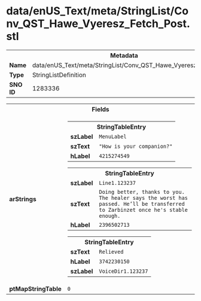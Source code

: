 <h1>data/enUS_Text/meta/StringList/Conv_QST_Hawe_Vyeresz_Fetch_Post.stl</h1><table><tr><th colspan="100%">Metadata</th></tr><tr><td><b>Name</b></td><td>data/enUS_Text/meta/StringList/Conv_QST_Hawe_Vyeresz_Fetch_Post.stl</td></tr><tr><td><b>Type</b></td><td>StringListDefinition</td></tr><tr><td><b>SNO ID</b></td><td>1283336</td></tr></table>

<table><tr><th colspan="100%">Fields</th></tr><tr><td><b>arStrings</b></td><td><table><tr><th colspan="100%">StringTableEntry</th></tr><tr><td><b>szLabel</b></td><td><code>MenuLabel</code></td></tr><tr><td><b>szText</b></td><td><code>"How is your companion?"</code></td></tr><tr><td><b>hLabel</b></td><td><code>4215274549</code></td></tr></table>


<table><tr><th colspan="100%">StringTableEntry</th></tr><tr><td><b>szLabel</b></td><td><code>Line1.123237</code></td></tr><tr><td><b>szText</b></td><td><code>Doing better, thanks to you. The healer says the worst has passed. He’ll be transferred to Zarbinzet once he's stable enough.</code></td></tr><tr><td><b>hLabel</b></td><td><code>2396502713</code></td></tr></table>


<table><tr><th colspan="100%">StringTableEntry</th></tr><tr><td><b>szText</b></td><td><code>Relieved</code></td></tr><tr><td><b>hLabel</b></td><td><code>3742230150</code></td></tr><tr><td><b>szLabel</b></td><td><code>VoiceDir1.123237</code></td></tr></table>


</td></tr><tr><td><b>ptMapStringTable</b></td><td><code>0</code></td></tr></table>

